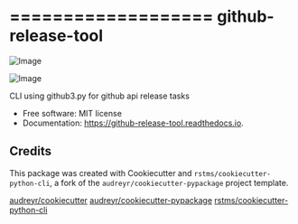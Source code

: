 ===================
github-release-tool
===================


![Image](https://img.shields.io/github/license/rstms/github_release_tool)

![Image](https://img.shields.io/pypi/v/github_release_tool.svg)





CLI using github3.py for github api release tasks


* Free software: MIT license
* Documentation: https://github-release-tool.readthedocs.io.



Credits
-------

This package was created with Cookiecutter and `rstms/cookiecutter-python-cli`, a fork of the `audreyr/cookiecutter-pypackage` project template.

[audreyr/cookiecutter](https://github.com/audreyr/cookiecutter)
[audreyr/cookiecutter-pypackage](https://github.com/audreyr/cookiecutter-pypackage)
[rstms/cookiecutter-python-cli](https://github.com/rstms/cookiecutter-python-cli)
